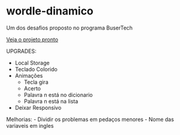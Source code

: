 # wordle-dinamico

Um dos desafios proposto no programa BuserTech

[Veja o projeto pronto](https://gabyvictoria0122.github.io/wordle-dinamico/)

UPGRADES:

- Local Storage
- Teclado Colorido
- Animações
  - Tecla gira
  - Acerto
  - Palavra n está no dicionario
  - Palavra n está na lista
- Deixar Responsivo

Melhorias: - Dividir os problemas em pedaços menores - Nome das variaveis em ingles
